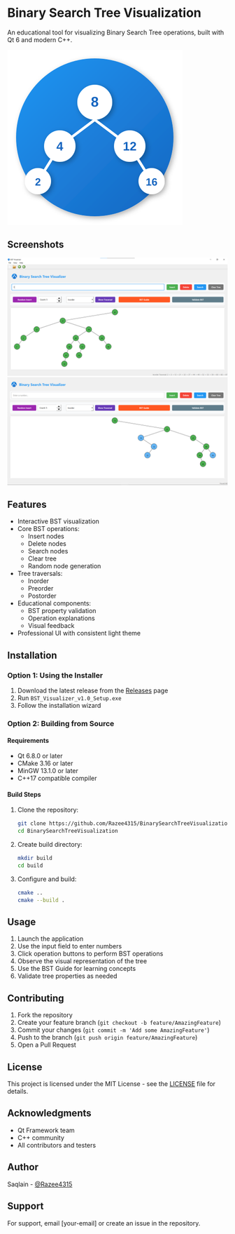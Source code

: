 # Binary Search Tree Visualization

An educational tool for visualizing Binary Search Tree operations, built with Qt 6 and modern C++.

![BST Visualizer](resources/logo.svg)
## Screenshots

<div align="center">
  <img src="screenshots/1.png" alt="Stack Visualization" width="720">
  <img src="screenshots/2.png" alt="Queue Visualization" width="720">
</div>


## Features

- Interactive BST visualization
- Core BST operations:
  - Insert nodes
  - Delete nodes
  - Search nodes
  - Clear tree
  - Random node generation
- Tree traversals:
  - Inorder
  - Preorder
  - Postorder
- Educational components:
  - BST property validation
  - Operation explanations
  - Visual feedback
- Professional UI with consistent light theme


## Installation

### Option 1: Using the Installer
1. Download the latest release from the [Releases](../../releases) page
2. Run `BST_Visualizer_v1.0_Setup.exe`
3. Follow the installation wizard

### Option 2: Building from Source

#### Requirements
- Qt 6.8.0 or later
- CMake 3.16 or later
- MinGW 13.1.0 or later
- C++17 compatible compiler

#### Build Steps
1. Clone the repository:
   ```bash
   git clone https://github.com/Razee4315/BinarySearchTreeVisualization.git
   cd BinarySearchTreeVisualization
   ```

2. Create build directory:
   ```bash
   mkdir build
   cd build
   ```

3. Configure and build:
   ```bash
   cmake ..
   cmake --build .
   ```

## Usage

1. Launch the application
2. Use the input field to enter numbers
3. Click operation buttons to perform BST operations
4. Observe the visual representation of the tree
5. Use the BST Guide for learning concepts
6. Validate tree properties as needed

## Contributing

1. Fork the repository
2. Create your feature branch (`git checkout -b feature/AmazingFeature`)
3. Commit your changes (`git commit -m 'Add some AmazingFeature'`)
4. Push to the branch (`git push origin feature/AmazingFeature`)
5. Open a Pull Request

## License

This project is licensed under the MIT License - see the [LICENSE](LICENSE) file for details.

## Acknowledgments

- Qt Framework team
- C++ community
- All contributors and testers

## Author

Saqlain - [@Razee4315](https://github.com/Razee4315)

## Support

For support, email [your-email] or create an issue in the repository.
